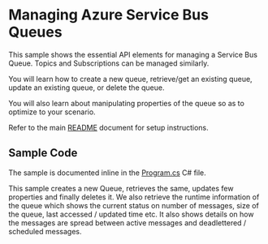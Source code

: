 ﻿# Managing Azure Service Bus Queues

This sample shows the essential API elements for managing a
Service Bus Queue. Topics and Subscriptions can be managed similarly.

You will learn how to create a new queue, retrieve/get an existing queue, 
update an existing queue, or delete the queue.

You will also learn about manipulating properties of the queue
so as to optimize to your scenario.

Refer to the main [README](../../README.md) document for setup instructions. 

## Sample Code 

The sample is documented inline in the [Program.cs](Program.cs) C# file.

This sample creates a new Queue, retrieves the same, updates few properties and finally deletes it.
We also retrieve the runtime information of the queue which shows the current status on
number of messages, size of the queue, last accessed / updated time etc. 
It also shows details on how the messages are spread between 
active messages and deadlettered / scheduled messages.

